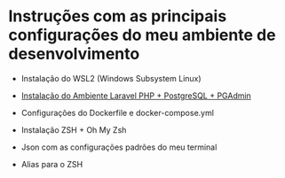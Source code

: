 # Instruções com as principais configurações do meu ambiente de desenvolvimento

- Instalação do WSL2 (Windows Subsystem Linux)

- [Instalação do Ambiente Laravel PHP + PostgreSQL + PGAdmin](https://github.com/hercilioln/AmbienteDesenvolvimento/blob/master/AmbienteLaravel.md)

- Configurações do Dockerfile e docker-compose.yml

- Instalação ZSH + Oh My Zsh

- Json com as configurações padrões do meu terminal

- Alias para o ZSH
